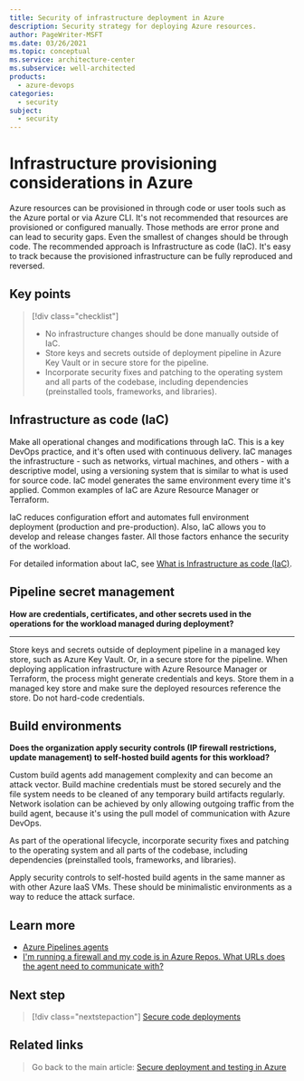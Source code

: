```yaml
---
title: Security of infrastructure deployment in Azure
description: Security strategy for deploying Azure resources.
author: PageWriter-MSFT
ms.date: 03/26/2021
ms.topic: conceptual
ms.service: architecture-center
ms.subservice: well-architected
products:
  - azure-devops
categories:
  - security
subject:
  - security
---
```


# Infrastructure provisioning considerations in Azure

Azure resources can be provisioned in through code or user tools such as the Azure portal or via Azure CLI. It's not recommended that resources are provisioned or configured manually. Those methods are error prone and can lead to security gaps. Even the smallest of changes should be through code. The recommended approach is Infrastructure as code (IaC). It's easy to track because the provisioned infrastructure can be fully reproduced and reversed.

## Key points

> [!div class="checklist"]
> - No infrastructure changes should be done manually outside of IaC.
> - Store keys and secrets outside of deployment pipeline in Azure Key Vault or in secure store for the pipeline.
> - Incorporate security fixes and patching to the operating system and all parts of the codebase, including dependencies (preinstalled tools, frameworks, and libraries).

## Infrastructure as code (IaC)

Make all operational changes and modifications through IaC. This is a key DevOps practice, and it's often used with continuous delivery. IaC manages the infrastructure - such as networks, virtual machines, and others - with a descriptive model, using a versioning system that is similar to what is used for source code. IaC model generates the same environment every time it's applied. Common examples of IaC are Azure Resource Manager or Terraform.

IaC reduces configuration effort and automates full environment deployment (production and pre-production). Also, IaC allows you to develop and release changes faster. All those factors enhance the security of the workload.

For detailed information about IaC, see [What is Infrastructure as code (IaC)](/devops/deliver/what-is-infrastructure-as-code).

## Pipeline secret management
**How are credentials, certificates, and other secrets used in the operations for the workload managed during deployment?**
***

Store keys and secrets outside of deployment pipeline in a managed key store, such as Azure Key Vault. Or, in a secure store for the pipeline. When deploying application infrastructure with Azure Resource Manager or Terraform, the process might generate credentials and keys. Store them in a managed key store and make sure the deployed resources reference the store. Do not hard-code credentials.

## Build environments

**Does the organization apply security controls (IP firewall restrictions, update management) to self-hosted build agents for this workload?**

Custom build agents add management complexity and can become an attack vector. Build machine credentials must be stored securely and the file system needs to be cleaned of any temporary build artifacts regularly. Network isolation can be achieved by only allowing outgoing traffic from the build agent, because it's using the pull model of communication with Azure DevOps.

As part of the operational lifecycle, incorporate security fixes and patching to the operating system and all parts of the codebase, including dependencies (preinstalled tools, frameworks, and libraries).

Apply security controls to self-hosted build agents in the same manner as with other Azure IaaS VMs. These should be minimalistic environments as a way to reduce the attack surface.

## Learn more

- [Azure Pipelines agents](/azure/devops/pipelines/agents/agents?view=azure-devops&tabs=browser&preserve-view=true)
- [I'm running a firewall and my code is in Azure Repos. What URLs does the agent need to communicate with?](/azure/devops/pipelines/agents/v2-windows?view=azure-devops#im-running-a-firewall-and-my-code-is-in-azure-repos-what-urls-does-the-agent-need-to-communicate-with&preserve-view=true)

## Next step

> [!div class="nextstepaction"]
> [Secure code deployments](./deploy-code.md)

## Related links

> Go back to the main article: [Secure deployment and testing in Azure](deploy.md)
